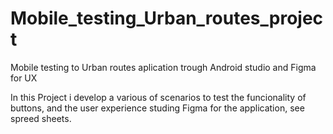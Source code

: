 # Mobile_testing_Urban_routes_project
Mobile testing to Urban routes aplication trough Android studio and Figma for UX

In this Project i develop a various of scenarios to test the funcionality of buttons, and the user experience studing Figma for the application, see spreed sheets.
